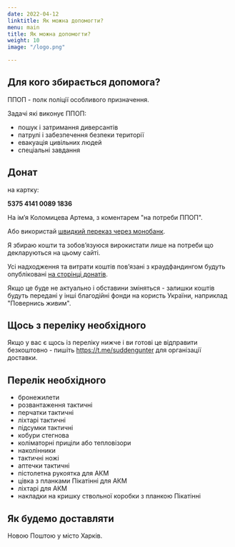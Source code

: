 ```yaml
---
date: 2022-04-12
linktitle: Як можна допомогти?
menu: main
title: Як можна допомогти?
weight: 10
image: "/logo.png"

---
```


## Для кого збирається допомога?

ППОП - полк поліції особливого призначення.

Задачі які виконує ППОП:

* пошук і затримання диверсантів
* патрулі і забезпечення безпеки території
* евакуація цивільних людей
* спеціальні завдання

## Донат

на картку:

**5375 4141 0089 1836**

На імʼя Коломицева Артема, з коментарем "на потреби ППОП".

Або використай [швидкий переказ через монобанк](https://send.monobank.ua/6uGj6mqLMv).

Я збираю кошти та зобовʼязуюся вирокистати лише на потреби що декларуються на цьому сайті.

Усі надходження та витрати коштів повʼязані з краудфандингом будуть опубліковані [на сторінці донатів](/donations).

Якщо це буде не актуально і обставини зміняться - залишки коштів будуть передані у інші благодійні фонди на користь України, наприклад "Повернись живим".

## Щось з переліку необхідного

Якщо у вас є щось із переліку нижче і ви готові це відправити безкоштовно - пишіть https://t.me/suddengunter для організації доставки.

## Перелік необхідного

* бронежилети
* розвантаження тактичні
* перчатки тактичні
* ліхтарі тактичні
* підсумки тактичні
* кобури стегнова
* коліматорні приціли або тепловізори
* наколінники
* тактичні ножі
* аптечки тактичні
* пістолетна рукоятка для АКМ
* цівка з планками Пікатінні для АКМ
* ліхтарі для АКМ
* накладки на кришку ствольної коробки з планкою Пікатінні

## Як будемо доставляти

Новою Поштою у місто Харків.

<!--more-->